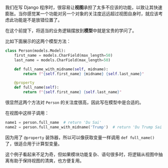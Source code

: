 我们在写 Django 程序时，很容易让**视图**承担了太多不应该的功能，以致让其快速膨胀。当你感觉某一个功能对另一个对象的关注度远远超过视图自身时，就应该考虑此功能是不是放错位置了。

在这个前提下，将适当的业务逻辑摆放到**模型**中就是宝贵的学问了。

比如下面展示的这两个模型方法：

```python
class Person(models.Model):
    first_name = models.CharField(max_length=50)
    last_name = models.CharField(max_length=50)

    def full_name_with_midname(self, midname):
        return f"{self.first_name} {midname} {self.last_name}"

    @property
    def full_name(self):
        return f"{self.first_name} {self.last_name}"
```

很显然这两个方法对 `Person` 的关注度很高，因此写在模型中是合适的。

在视图中这样子调用：

```python
name1 = person.full_name  # return 'Du Sai'
name2 = person.full_name_with_midname('Trump')  # return 'Du Trump Sai'
```

因为用了 `@property` 装饰器，所以可以像获取变量一样调用 `def full_name()` 了，很适合用于计算型变量。

这个例子看起来不足为奇，但如果模块功能复杂、语句很多时，将逻辑从视图中抽离有助于保持视图的清爽，也方便复用。
